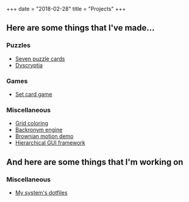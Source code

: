 +++
date = "2018-02-28"
title = "Projects"
+++

## Here are some things that I've made...

### Puzzles
- [Seven puzzle cards](https://puzzling.stackexchange.com/questions/22684/seven-puzzle-cards)
- [Dyscryptia](https://puzzling.stackexchange.com/questions/11824/help-me-learn-to-speak-susans-language)

### Games
- [Set card game](https://github.com/benfrankel/set-game)

### Miscellaneous
- [Grid coloring](https://github.com/benfrankel/grid-coloring)
- [Backronym engine](https://github.com/benfrankel/backronym)
- [Brownian motion demo](https://github.com/benfrankel/brownian-demo)
- [Hierarchical GUI framework](https://github.com/benfrankel/hgf)

## And here are some things that I'm working on

### Miscellaneous
- [My system's dotfiles](https://github.com/benfrankel/my-dotfiles)
